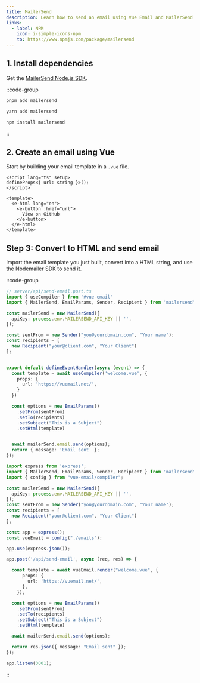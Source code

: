 ```yaml
---
title: MailerSend
description: Learn how to send an email using Vue Email and MailerSend Node.js SDK.
links:
  - label: NPM
    icon: i-simple-icons-npm
    to: https://www.npmjs.com/package/mailersend
---
```


## 1. Install dependencies

Get the [MailerSend Node.js SDK](https://www.npmjs.com/package/mailersend).

::code-group
```sh [pnpm]
pnpm add mailersend
```
```sh [yarn]
yarn add mailersend
```
```sh [npm]
npm install mailersend
```
::

## 2. Create an email using Vue

Start by building your email template in a `.vue` file.


```vue [emails/welcome.vue]
<script lang="ts" setup>
defineProps<{ url: string }>();
</script>

<template>
  <e-html lang="en">
    <e-button :href="url">
      View on GitHub
    </e-button>
  </e-html>
</template>
```

## Step 3: Convert to HTML and send email

Import the email template you just built, convert into a HTML string, and use the Nodemailer SDK to send it.

::code-group

```ts [Nuxt 3]
// server/api/send-email.post.ts
import { useCompiler } from '#vue-email'
import { MailerSend, EmailParams, Sender, Recipient } from "mailersend";

const mailerSend = new MailerSend({
  apiKey: process.env.MAILERSEND_API_KEY || '',
});

const sentFrom = new Sender("you@yourdomain.com", "Your name");
const recipients = [
  new Recipient("your@client.com", "Your Client")
];


export default defineEventHandler(async (event) => {
  const template = await useCompiler('welcome.vue', {
    props: {
      url: 'https://vuemail.net/',
    }
  })

  const options = new EmailParams()
    .setFrom(sentFrom)
    .setTo(recipients)
    .setSubject("This is a Subject")
    .setHtml(template)


  await mailerSend.email.send(options);
  return { message: 'Email sent' };
});
```

```ts [NodeJs]
import express from 'express';
import { MailerSend, EmailParams, Sender, Recipient } from "mailersend";
import { config } from "vue-email/compiler";

const mailerSend = new MailerSend({
  apiKey: process.env.MAILERSEND_API_KEY || '',
});
const sentFrom = new Sender("you@yourdomain.com", "Your name");
const recipients = [
  new Recipient("your@client.com", "Your Client")
];

const app = express();
const vueEmail = config("./emails");

app.use(express.json());

app.post('/api/send-email', async (req, res) => {

  const template = await vueEmail.render("welcome.vue", {
      props: {
        url: 'https://vuemail.net/',
      },
    });

  const options = new EmailParams()
    .setFrom(sentFrom)
    .setTo(recipients)
    .setSubject("This is a Subject")
    .setHtml(template)

  await mailerSend.email.send(options);

  return res.json({ message: "Email sent" });
});

app.listen(3001);
```

::
